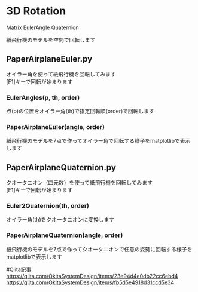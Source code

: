 # 3D Rotation
Matrix EulerAngle Quaternion 

紙飛行機のモデルを空間で回転します


## PaperAirplaneEuler.py
オイラー角を使って紙飛行機を回転してみます  
[F1]キーで回転が始まります

### EulerAngles(p, th, order)
点(p)の位置をオイラー角(th)で指定回転順(order)で回転します

### PaperAirplaneEuler(angle, order)
紙飛行機のモデルを7点で作ってオイラー角で回転する様子をmatplotlibで表示します


## PaperAirplaneQuaternion.py
クオータニオン（四元数）を使って紙飛行機を回転してみます  
[F1]キーで回転が始まります

### Euler2Quaternion(th, order)
オイラー角(th)をクオータニオンに変換します

### PaperAirplaneQuaternion(angle, order)
紙飛行機のモデルを7点で作ってクオータニオンで任意の姿勢に回転する様子をmatplotlibで表示します

#Qiita記事  
https://qiita.com/OkitaSystemDesign/items/23e94d4e0db22cc6ebd4  
https://qiita.com/OkitaSystemDesign/items/fb5d5e4918d31ccd5e34
